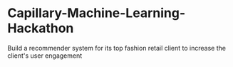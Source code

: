# Capillary-Machine-Learning-Hackathon
Build a recommender system for its top fashion retail client to increase the client's user engagement
